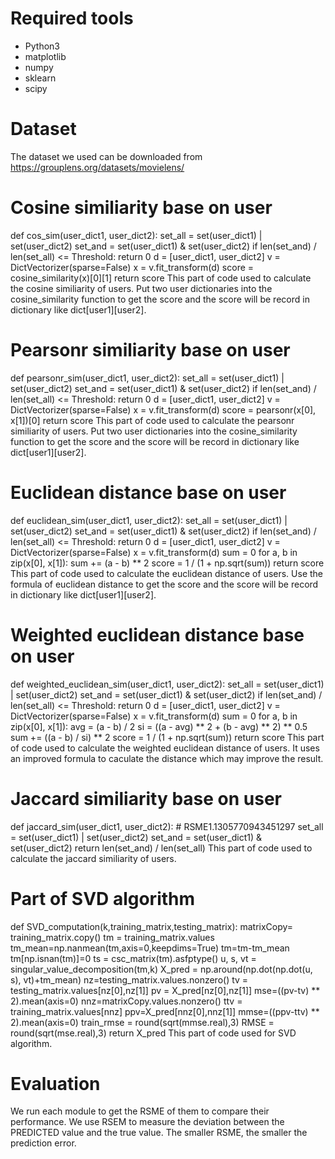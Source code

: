# Required tools
- Python3
- matplotlib
- numpy
- sklearn
- scipy

# Dataset
The dataset we used can be downloaded from https://grouplens.org/datasets/movielens/

# Cosine similiarity base on user
def cos_sim(user_dict1, user_dict2):
    set_all = set(user_dict1) | set(user_dict2)
    set_and = set(user_dict1) & set(user_dict2)
    if len(set_and) / len(set_all) <= Threshold:
        return 0
    d = [user_dict1, user_dict2]
    v = DictVectorizer(sparse=False)
    x = v.fit_transform(d)
    score = cosine_similarity(x)[0][1]
    return score
This part of code used to calculate the cosine similiarity of users. Put two user dictionaries into the cosine_similarity function to get the score and the score will be record in dictionary like dict[user1][user2].

# Pearsonr similiarity base on user
def pearsonr_sim(user_dict1, user_dict2):
    set_all = set(user_dict1) | set(user_dict2)
    set_and = set(user_dict1) & set(user_dict2)
    if len(set_and) / len(set_all) <= Threshold:
        return 0
    d = [user_dict1, user_dict2]
    v = DictVectorizer(sparse=False)
    x = v.fit_transform(d)
    score = pearsonr(x[0], x[1])[0]
    return score
This part of code used to calculate the pearsonr similiarity of users. Put two user dictionaries into the cosine_similarity function to get the score and the score will be record in dictionary like dict[user1][user2].

# Euclidean distance base on user
def euclidean_sim(user_dict1, user_dict2):
    set_all = set(user_dict1) | set(user_dict2)
    set_and = set(user_dict1) & set(user_dict2)
    if len(set_and) / len(set_all) <= Threshold:
        return 0
    d = [user_dict1, user_dict2]
    v = DictVectorizer(sparse=False)
    x = v.fit_transform(d)
    sum = 0
    for a, b in zip(x[0], x[1]):
        sum += (a - b) ** 2
    score = 1 / (1 + np.sqrt(sum))
    return score
This part of code used to calculate the euclidean distance of users. Use the formula of euclidean distance to get the score and the score will be record in dictionary like dict[user1][user2].

# Weighted euclidean distance base on user
def weighted_euclidean_sim(user_dict1, user_dict2):
    set_all = set(user_dict1) | set(user_dict2)
    set_and = set(user_dict1) & set(user_dict2)
    if len(set_and) / len(set_all) <= Threshold:
        return 0
    d = [user_dict1, user_dict2]
    v = DictVectorizer(sparse=False)
    x = v.fit_transform(d)
    sum = 0
    for a, b in zip(x[0], x[1]):
        avg = (a - b) / 2
        si = ((a - avg) ** 2 + (b - avg) ** 2) ** 0.5
        sum += ((a - b) / si) ** 2
    score = 1 / (1 + np.sqrt(sum))
    return score
This part of code used to calculate the weighted euclidean distance of users. It uses an improved formula to caculate the distance which may improve the result.

# Jaccard similiarity base on user
def jaccard_sim(user_dict1, user_dict2):
    # RSME1.1305770943451297
    set_all = set(user_dict1) | set(user_dict2)
    set_and = set(user_dict1) & set(user_dict2)
    return len(set_and) / len(set_all)
This part of code used to calculate the jaccard similiarity of users.

# Part of SVD algorithm
def SVD_computation(k,training_matrix,testing_matrix):
    matrixCopy= training_matrix.copy()
    tm = training_matrix.values
    tm_mean=np.nanmean(tm,axis=0,keepdims=True)
    tm=tm-tm_mean
    tm[np.isnan(tm)]=0
    ts = csc_matrix(tm).asfptype()
    u, s, vt = singular_value_decomposition(tm,k)
    X_pred = np.around(np.dot(np.dot(u, s), vt)+tm_mean)
    nz=testing_matrix.values.nonzero()
    tv = testing_matrix.values[nz[0],nz[1]]
    pv = X_pred[nz[0],nz[1]]
    mse=((pv-tv) ** 2).mean(axis=0)
    nnz=matrixCopy.values.nonzero()
    ttv = training_matrix.values[nnz]
    ppv=X_pred[nnz[0],nnz[1]]
    mmse=((ppv-ttv) ** 2).mean(axis=0)
    train_rmse = round(sqrt(mmse.real),3)
    RMSE = round(sqrt(mse.real),3)
    return X_pred
This part of code used for SVD algorithm.

# Evaluation
We run each module to get the RSME of them to compare their performance. We use RSEM to measure the deviation between the PREDICTED value and the true value. The smaller RSME, the smaller the prediction error.

  
